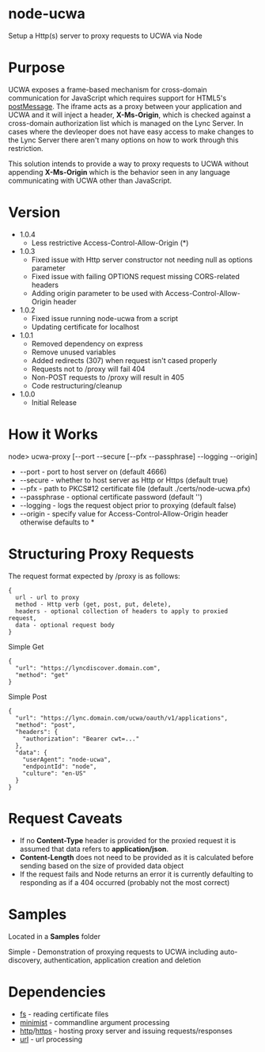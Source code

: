 # node-ucwa
Setup a Http(s) server to proxy requests to UCWA via Node

# Purpose
UCWA exposes a frame-based mechanism for cross-domain communication for JavaScript which requires support for HTML5's [postMessage](https://developer.mozilla.org/en-US/docs/Web/API/Window/postMessage).  The iframe acts as a proxy between your application and UCWA and it will inject a header, **X-Ms-Origin**, which is checked against a cross-domain authorization list which is managed on the Lync Server.  In cases where the devleoper does not have easy access to make changes to the Lync Server there aren't many options on how to work through this restriction.

This solution intends to provide a way to proxy requests to UCWA without appending **X-Ms-Origin** which is the behavior seen in any language communicating with UCWA other than JavaScript.

# Version
- 1.0.4
  * Less restrictive Access-Control-Allow-Origin (*)
- 1.0.3
  * Fixed issue with Http server constructor not needing null as options parameter
  * Fixed issue with failing OPTIONS request missing CORS-related headers
  * Adding origin parameter to be used with Access-Control-Allow-Origin header
- 1.0.2
  * Fixed issue running node-ucwa from a script
  * Updating certificate for localhost
- 1.0.1
  * Removed dependency on express
  * Remove unused variables
  * Added redirects (307) when request isn't cased properly
  * Requests not to /proxy will fail 404
  * Non-POST requests to /proxy will result in 405
  * Code restructuring/cleanup
- 1.0.0
  * Initial Release

# How it Works
node> ucwa-proxy [--port --secure [--pfx --passphrase] --logging --origin]

- --port - port to host server on (default 4666)
- --secure - whether to host server as Http or Https (default true)
- --pfx - path to PKCS#12 certificate file (default ./certs/node-ucwa.pfx)
- --passphrase - optional certificate password (default '')
- --logging - logs the request object prior to proxying (default false)
- --origin - specify value for Access-Control-Allow-Origin header otherwise defaults to *

# Structuring Proxy Requests
The request format expected by /proxy is as follows:
```
{
  url - url to proxy
  method - Http verb (get, post, put, delete),
  headers - optional collection of headers to apply to proxied request,
  data - optional request body
}
```

Simple Get
```
{
  "url": "https://lyncdiscover.domain.com",
  "method": "get"
}
```

Simple Post
```
{
  "url": "https://lync.domain.com/ucwa/oauth/v1/applications",
  "method": "post",
  "headers": {
    "authorization": "Bearer cwt=..."
  },
  "data": {
    "userAgent": "node-ucwa",
    "endpointId": "node",
    "culture": "en-US"
  }
}
```

# Request Caveats
- If no **Content-Type** header is provided for the proxied request it is assumed that data refers to **application/json**.
- **Content-Length** does not need to be provided as it is calculated before sending based on the size of provided data object
- If the request fails and Node returns an error it is currently defaulting to responding as if a 404 occurred (probably not the most correct)

# Samples
Located in a **Samples** folder

Simple - Demonstration of proxying requests to UCWA including auto-discovery, authentication, application creation and deletion

# Dependencies
- [fs](https://nodejs.org/api/fs.html) - reading certificate files
- [minimist](https://www.npmjs.com/package/minimist) - commandline argument processing
- [http](https://nodejs.org/api/http.html)/[https](https://nodejs.org/api/https.html) - hosting proxy server and issuing requests/responses
- [url](https://nodejs.org/api/url.html) - url processing
